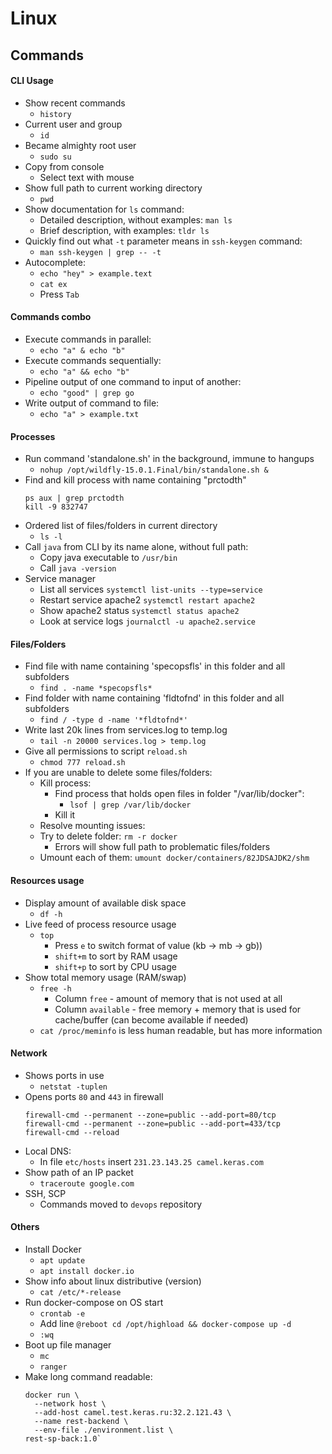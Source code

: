 # Linux
## Commands

#### CLI Usage
* Show recent commands
  * `history`
* Current user and group
  * `id`
* Became almighty root user
  * `sudo su`
* Copy from console
  * Select text with mouse
* Show full path to current working directory
  * `pwd`
* Show documentation for `ls` command:
  * Detailed description, without examples: `man ls`
  * Brief description, with examples: `tldr ls`
* Quickly find out what `-t` parameter means in `ssh-keygen` command:
  * `man ssh-keygen | grep -- -t`
* Autocomplete:
  * `echo "hey" > example.text`
  * `cat ex`
  * Press `Tab`
  
#### Commands combo
* Execute commands in parallel:
  * `echo "a" & echo "b"`
* Execute commands sequentially:
  * `echo "a" && echo "b"`
* Pipeline output of one command to input of another:
  * `echo "good" | grep go`
* Write output of command to file:
  * `echo "a" > example.txt`
   
#### Processes
* Run command 'standalone.sh' in the background, immune to hangups
  * `nohup /opt/wildfly-15.0.1.Final/bin/standalone.sh &`
* Find and kill process with name containing "prctodth"
   ```
   ps aux | grep prctodth
   kill -9 832747
   ```
* Ordered list of files/folders in current directory
  * `ls -l`
* Call `java` from CLI by its name alone, without full path:
    * Copy java executable to `/usr/bin`
    * Call `java -version`
* Service manager
  * List all services `systemctl list-units --type=service`
  * Restart service apache2 `systemctl restart apache2`
  * Show apache2 status `systemctl status apache2`
  * Look at service logs `journalctl -u apache2.service`

#### Files/Folders
* Find file with name containing 'specopsfls' in this folder and all subfolders
  * `find . -name *specopsfls*` 
* Find folder with name containing 'fldtofnd' in this folder and all subfolders 
  * `find / -type d -name '*fldtofnd*'` 
* Write last 20k lines from services.log to temp.log
  * `tail -n 20000 services.log > temp.log`
* Give all permissions to script `reload.sh`
  * `chmod 777 reload.sh`
* If you are unable to delete some files/folders:
  * Kill process:
    * Find process that holds open files in folder "/var/lib/docker":
      * `lsof | grep /var/lib/docker`
    * Kill it
  * Resolve mounting issues:
   * Try to delete folder: `rm -r docker`
     * Errors will show full path to problematic files/folders
   * Umount each of them: `umount docker/containers/82JDSAJDK2/shm`

#### Resources usage
* Display amount of available disk space
  * `df -h`
* Live feed of process resource usage
  * `top`
    * Press `e` to switch format of value (kb -> mb -> gb))
    * `shift+m` to sort by RAM usage
    * `shift+p` to sort by CPU usage
* Show total memory usage (RAM/swap)
  * `free -h`
    * Column `free` - amount of memory that is not used at all
    * Column `available` - free memory + memory that is used for cache/buffer (can become available if needed)
  * `cat /proc/meminfo` is less human readable, but has more information

#### Network
* Shows ports in use
  * `netstat -tuplen` 
* Opens ports `80` and `443` in firewall
  ```
  firewall-cmd --permanent --zone=public --add-port=80/tcp
  firewall-cmd --permanent --zone=public --add-port=433/tcp
  firewall-cmd --reload
  ```
* Local DNS:
  * In file `etc/hosts` insert `231.23.143.25 camel.keras.com`
* Show path of an IP packet
  * `traceroute google.com`
* SSH, SCP
  * Commands moved to `devops` repository
  
#### Others
* Install Docker
  * `apt update`
  * `apt install docker.io`
* Show info about linux distributive (version)
  * `cat /etc/*-release`
* Run docker-compose on OS start
  * `crontab -e`
  * Add line `@reboot cd /opt/highload && docker-compose up -d`
  * `:wq`
* Boot up file manager
  * `mc`
  * `ranger`
* Make long command readable:
  ```
  docker run \
    --network host \
    --add-host camel.test.keras.ru:32.2.121.43 \
    --name rest-backend \ 
    --env-file ./environment.list \
  rest-sp-back:1.0` 
  ```
